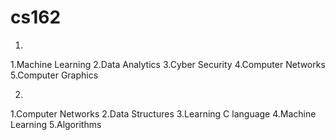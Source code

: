 # cs162

1.
  1.Machine Learning
  2.Data Analytics
  3.Cyber Security
  4.Computer Networks
  5.Computer Graphics

2.
  1.Computer Networks
  2.Data Structures
  3.Learning C language
  4.Machine Learning
  5.Algorithms
